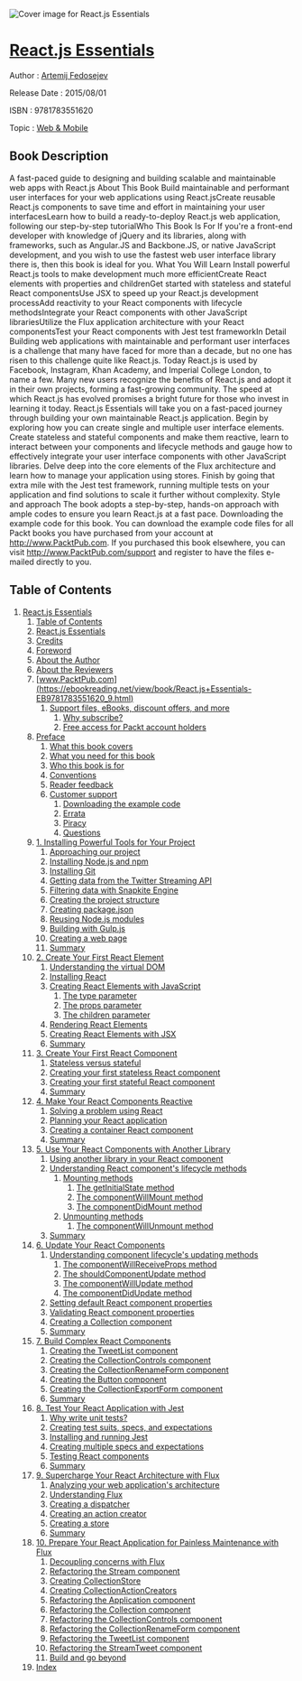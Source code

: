![Cover image for React.js Essentials](https://imgdetail.ebookreading.net/cover/cover/web_mobile/EB9781783551620.jpg)

[React.js Essentials](https://ebookreading.net/view/book/React.js+Essentials-EB9781783551620_1.html "React.js Essentials")
====================================================================================================================

Author : [Artemij Fedosejev](https://ebookreading.net/search/author/Artemij+Fedosejev)

Release Date : 2015/08/01

ISBN : 9781783551620

Topic : [Web & Mobile](https://ebookreading.net/search/category/web-mobile)

Book Description
-----------------

A fast-paced guide to designing and building scalable and maintainable web apps with React.js
About This Book
Build maintainable and performant user interfaces for your web applications using React.jsCreate reusable React.js components to save time and effort in maintaining your user interfacesLearn how to build a ready-to-deploy React.js web application, following our step-by-step tutorialWho This Book Is For
If you're a front-end developer with knowledge of jQuery and its libraries, along with frameworks, such as Angular.JS and Backbone.JS, or native JavaScript development, and you wish to use the fastest web user interface library there is, then this book is ideal for you.
What You Will Learn
Install powerful React.js tools to make development much more efficientCreate React elements with properties and childrenGet started with stateless and stateful React componentsUse JSX to speed up your React.js development processAdd reactivity to your React components with lifecycle methodsIntegrate your React components with other JavaScript librariesUtilize the Flux application architecture with your React componentsTest your React components with Jest test frameworkIn Detail
Building web applications with maintainable and performant user interfaces is a challenge that many have faced for more than a decade, but no one has risen to this challenge quite like React.js. Today React.js is used by Facebook, Instagram, Khan Academy, and Imperial College London, to name a few. Many new users recognize the benefits of React.js and adopt it in their own projects, forming a fast-growing community. The speed at which React.js has evolved promises a bright future for those who invest in learning it today.
React.js Essentials will take you on a fast-paced journey through building your own maintainable React.js application. Begin by exploring how you can create single and multiple user interface elements. Create stateless and stateful components and make them reactive, learn to interact between your components and lifecycle methods and gauge how to effectively integrate your user interface components with other JavaScript libraries. Delve deep into the core elements of the Flux architecture and learn how to manage your application using stores. Finish by going that extra mile with the Jest test framework, running multiple tests on your application and find solutions to scale it further without complexity.
Style and approach
The book adopts a step-by-step, hands-on approach with ample codes to ensure you learn React.js at a fast pace.
Downloading the example code for this book. You can download the example code files for all Packt books you have purchased from your account at http://www.PacktPub.com. If you purchased this book elsewhere, you can visit http://www.PacktPub.com/support and register to have the files e-mailed directly to you.
              
Table of Contents
-----------------

1. [React.js Essentials](https://ebookreading.net/view/book/React.js+Essentials-EB9781783551620_0.html)
    1. [Table of Contents](https://ebookreading.net/view/book/React.js+Essentials-EB9781783551620_3.html)
    1. [React.js Essentials](https://ebookreading.net/view/book/React.js+Essentials-EB9781783551620_4.html)
    1. [Credits](https://ebookreading.net/view/book/React.js+Essentials-EB9781783551620_5.html)
    1. [Foreword](https://ebookreading.net/view/book/React.js+Essentials-EB9781783551620_6.html)
    1. [About the Author](https://ebookreading.net/view/book/React.js+Essentials-EB9781783551620_7.html)
    1. [About the Reviewers](https://ebookreading.net/view/book/React.js+Essentials-EB9781783551620_8.html)
    1. [www.PacktPub.com](https://ebookreading.net/view/book/React.js+Essentials-EB9781783551620_9.html)
        1. [Support files, eBooks, discount offers, and more](https://ebookreading.net/view/book/React.js+Essentials-EB9781783551620_9.html#ch00lvl1sec01)
            1. [Why subscribe?](https://ebookreading.net/view/book/React.js+Essentials-EB9781783551620_9.html#ch00lvl2sec01)
            1. [Free access for Packt account holders](https://ebookreading.net/view/book/React.js+Essentials-EB9781783551620_9.html#ch00lvl2sec02)
    1. [Preface](https://ebookreading.net/view/book/React.js+Essentials-EB9781783551620_10.html)
        1. [What this book covers](https://ebookreading.net/view/book/React.js+Essentials-EB9781783551620_10.html#ch00lvl1sec02)
        1. [What you need for this book](https://ebookreading.net/view/book/React.js+Essentials-EB9781783551620_11.html)
        1. [Who this book is for](https://ebookreading.net/view/book/React.js+Essentials-EB9781783551620_13.html)
        1. [Conventions](https://ebookreading.net/view/book/React.js+Essentials-EB9781783551620_0.html)
        1. [Reader feedback](https://ebookreading.net/view/book/React.js+Essentials-EB9781783551620_14.html)
        1. [Customer support](https://ebookreading.net/view/book/React.js+Essentials-EB9781783551620_15.html)
            1. [Downloading the example code](https://ebookreading.net/view/book/React.js+Essentials-EB9781783551620_15.html#ch00lvl2sec03)
            1. [Errata](https://ebookreading.net/view/book/React.js+Essentials-EB9781783551620_15.html#ch00lvl2sec04)
            1. [Piracy](https://ebookreading.net/view/book/React.js+Essentials-EB9781783551620_15.html#ch00lvl2sec05)
            1. [Questions](https://ebookreading.net/view/book/React.js+Essentials-EB9781783551620_15.html#ch00lvl2sec06)
    1. [1. Installing Powerful Tools for Your Project](https://ebookreading.net/view/book/React.js+Essentials-EB9781783551620_16.html)
        1. [Approaching our project](https://ebookreading.net/view/book/React.js+Essentials-EB9781783551620_16.html#ch01lvl1sec08)
        1. [Installing Node.js and npm](https://ebookreading.net/view/book/React.js+Essentials-EB9781783551620_17.html)
        1. [Installing Git](https://ebookreading.net/view/book/React.js+Essentials-EB9781783551620_18.html)
        1. [Getting data from the Twitter Streaming API](https://ebookreading.net/view/book/React.js+Essentials-EB9781783551620_19.html)
        1. [Filtering data with Snapkite Engine](https://ebookreading.net/view/book/React.js+Essentials-EB9781783551620_20.html)
        1. [Creating the project structure](https://ebookreading.net/view/book/React.js+Essentials-EB9781783551620_21.html)
        1. [Creating package.json](https://ebookreading.net/view/book/React.js+Essentials-EB9781783551620_22.html)
        1. [Reusing Node.js modules](https://ebookreading.net/view/book/React.js+Essentials-EB9781783551620_23.html)
        1. [Building with Gulp.js](https://ebookreading.net/view/book/React.js+Essentials-EB9781783551620_24.html)
        1. [Creating a web page](https://ebookreading.net/view/book/React.js+Essentials-EB9781783551620_25.html)
        1. [Summary](https://ebookreading.net/view/book/React.js+Essentials-EB9781783551620_26.html)
    1. [2. Create Your First React Element](https://ebookreading.net/view/book/React.js+Essentials-EB9781783551620_27.html)
        1. [Understanding the virtual DOM](https://ebookreading.net/view/book/React.js+Essentials-EB9781783551620_27.html#ch02lvl1sec19)
        1. [Installing React](https://ebookreading.net/view/book/React.js+Essentials-EB9781783551620_28.html)
        1. [Creating React Elements with JavaScript](https://ebookreading.net/view/book/React.js+Essentials-EB9781783551620_29.html)
            1. [The type parameter](https://ebookreading.net/view/book/React.js+Essentials-EB9781783551620_29.html#ch02lvl2sec07)
            1. [The props parameter](https://ebookreading.net/view/book/React.js+Essentials-EB9781783551620_29.html#ch02lvl2sec08)
            1. [The children parameter](https://ebookreading.net/view/book/React.js+Essentials-EB9781783551620_29.html#ch02lvl2sec09)
        1. [Rendering React Elements](https://ebookreading.net/view/book/React.js+Essentials-EB9781783551620_30.html)
        1. [Creating React Elements with JSX](https://ebookreading.net/view/book/React.js+Essentials-EB9781783551620_31.html)
        1. [Summary](https://ebookreading.net/view/book/React.js+Essentials-EB9781783551620_32.html)
    1. [3. Create Your First React Component](https://ebookreading.net/view/book/React.js+Essentials-EB9781783551620_33.html)
        1. [Stateless versus stateful](https://ebookreading.net/view/book/React.js+Essentials-EB9781783551620_33.html#ch03lvl1sec25)
        1. [Creating your first stateless React component](https://ebookreading.net/view/book/React.js+Essentials-EB9781783551620_34.html)
        1. [Creating your first stateful React component](https://ebookreading.net/view/book/React.js+Essentials-EB9781783551620_35.html)
        1. [Summary](https://ebookreading.net/view/book/React.js+Essentials-EB9781783551620_36.html)
    1. [4. Make Your React Components Reactive](https://ebookreading.net/view/book/React.js+Essentials-EB9781783551620_37.html)
        1. [Solving a problem using React](https://ebookreading.net/view/book/React.js+Essentials-EB9781783551620_37.html#ch04lvl1sec29)
        1. [Planning your React application](https://ebookreading.net/view/book/React.js+Essentials-EB9781783551620_38.html)
        1. [Creating a container React component](https://ebookreading.net/view/book/React.js+Essentials-EB9781783551620_39.html)
        1. [Summary](https://ebookreading.net/view/book/React.js+Essentials-EB9781783551620_40.html)
    1. [5. Use Your React Components with Another Library](https://ebookreading.net/view/book/React.js+Essentials-EB9781783551620_41.html)
        1. [Using another library in your React component](https://ebookreading.net/view/book/React.js+Essentials-EB9781783551620_41.html#ch05lvl1sec33)
        1. [Understanding React component&#39;s lifecycle methods](https://ebookreading.net/view/book/React.js+Essentials-EB9781783551620_42.html)
            1. [Mounting methods](https://ebookreading.net/view/book/React.js+Essentials-EB9781783551620_42.html#ch05lvl2sec10)
                1. [The getInitialState method](https://ebookreading.net/view/book/React.js+Essentials-EB9781783551620_42.html#ch05lvl3sec01)
                1. [The componentWillMount method](https://ebookreading.net/view/book/React.js+Essentials-EB9781783551620_42.html#ch05lvl3sec02)
                1. [The componentDidMount method](https://ebookreading.net/view/book/React.js+Essentials-EB9781783551620_42.html#ch05lvl3sec03)
            1. [Unmounting methods](https://ebookreading.net/view/book/React.js+Essentials-EB9781783551620_42.html#ch05lvl2sec11)
                1. [The componentWillUnmount method](https://ebookreading.net/view/book/React.js+Essentials-EB9781783551620_42.html#ch05lvl3sec04)
        1. [Summary](https://ebookreading.net/view/book/React.js+Essentials-EB9781783551620_43.html)
    1. [6. Update Your React Components](https://ebookreading.net/view/book/React.js+Essentials-EB9781783551620_44.html)
        1. [Understanding component lifecycle&#39;s updating methods](https://ebookreading.net/view/book/React.js+Essentials-EB9781783551620_44.html#ch06lvl1sec36)
            1. [The componentWillReceiveProps method](https://ebookreading.net/view/book/React.js+Essentials-EB9781783551620_44.html#ch06lvl2sec12)
            1. [The shouldComponentUpdate method](https://ebookreading.net/view/book/React.js+Essentials-EB9781783551620_44.html#ch06lvl2sec13)
            1. [The componentWillUpdate method](https://ebookreading.net/view/book/React.js+Essentials-EB9781783551620_44.html#ch06lvl2sec14)
            1. [The componentDidUpdate method](https://ebookreading.net/view/book/React.js+Essentials-EB9781783551620_44.html#ch06lvl2sec15)
        1. [Setting default React component properties](https://ebookreading.net/view/book/React.js+Essentials-EB9781783551620_45.html)
        1. [Validating React component properties](https://ebookreading.net/view/book/React.js+Essentials-EB9781783551620_46.html)
        1. [Creating a Collection component](https://ebookreading.net/view/book/React.js+Essentials-EB9781783551620_47.html)
        1. [Summary](https://ebookreading.net/view/book/React.js+Essentials-EB9781783551620_48.html)
    1. [7. Build Complex React Components](https://ebookreading.net/view/book/React.js+Essentials-EB9781783551620_49.html)
        1. [Creating the TweetList component](https://ebookreading.net/view/book/React.js+Essentials-EB9781783551620_49.html#ch07lvl1sec41)
        1. [Creating the CollectionControls component](https://ebookreading.net/view/book/React.js+Essentials-EB9781783551620_50.html)
        1. [Creating the CollectionRenameForm component](https://ebookreading.net/view/book/React.js+Essentials-EB9781783551620_51.html)
        1. [Creating the Button component](https://ebookreading.net/view/book/React.js+Essentials-EB9781783551620_52.html)
        1. [Creating the CollectionExportForm component](https://ebookreading.net/view/book/React.js+Essentials-EB9781783551620_53.html)
        1. [Summary](https://ebookreading.net/view/book/React.js+Essentials-EB9781783551620_54.html)
    1. [8. Test Your React Application with Jest](https://ebookreading.net/view/book/React.js+Essentials-EB9781783551620_55.html)
        1. [Why write unit tests?](https://ebookreading.net/view/book/React.js+Essentials-EB9781783551620_55.html#ch08lvl1sec47)
        1. [Creating test suits, specs, and expectations](https://ebookreading.net/view/book/React.js+Essentials-EB9781783551620_56.html)
        1. [Installing and running Jest](https://ebookreading.net/view/book/React.js+Essentials-EB9781783551620_57.html)
        1. [Creating multiple specs and expectations](https://ebookreading.net/view/book/React.js+Essentials-EB9781783551620_58.html)
        1. [Testing React components](https://ebookreading.net/view/book/React.js+Essentials-EB9781783551620_59.html)
        1. [Summary](https://ebookreading.net/view/book/React.js+Essentials-EB9781783551620_60.html)
    1. [9. Supercharge Your React Architecture with Flux](https://ebookreading.net/view/book/React.js+Essentials-EB9781783551620_61.html)
        1. [Analyzing your web application&#39;s architecture](https://ebookreading.net/view/book/React.js+Essentials-EB9781783551620_61.html#ch09lvl1sec53)
        1. [Understanding Flux](https://ebookreading.net/view/book/React.js+Essentials-EB9781783551620_62.html)
        1. [Creating a dispatcher](https://ebookreading.net/view/book/React.js+Essentials-EB9781783551620_63.html)
        1. [Creating an action creator](https://ebookreading.net/view/book/React.js+Essentials-EB9781783551620_64.html)
        1. [Creating a store](https://ebookreading.net/view/book/React.js+Essentials-EB9781783551620_65.html)
        1. [Summary](https://ebookreading.net/view/book/React.js+Essentials-EB9781783551620_66.html)
    1. [10. Prepare Your React Application for Painless Maintenance with Flux](https://ebookreading.net/view/book/React.js+Essentials-EB9781783551620_67.html)
        1. [Decoupling concerns with Flux](https://ebookreading.net/view/book/React.js+Essentials-EB9781783551620_67.html#ch10lvl1sec59)
        1. [Refactoring the Stream component](https://ebookreading.net/view/book/React.js+Essentials-EB9781783551620_68.html)
        1. [Creating CollectionStore](https://ebookreading.net/view/book/React.js+Essentials-EB9781783551620_69.html)
        1. [Creating CollectionActionCreators](https://ebookreading.net/view/book/React.js+Essentials-EB9781783551620_70.html)
        1. [Refactoring the Application component](https://ebookreading.net/view/book/React.js+Essentials-EB9781783551620_71.html)
        1. [Refactoring the Collection component](https://ebookreading.net/view/book/React.js+Essentials-EB9781783551620_72.html)
        1. [Refactoring the CollectionControls component](https://ebookreading.net/view/book/React.js+Essentials-EB9781783551620_73.html)
        1. [Refactoring the CollectionRenameForm component](https://ebookreading.net/view/book/React.js+Essentials-EB9781783551620_74.html)
        1. [Refactoring the TweetList component](https://ebookreading.net/view/book/React.js+Essentials-EB9781783551620_75.html)
        1. [Refactoring the StreamTweet component](https://ebookreading.net/view/book/React.js+Essentials-EB9781783551620_76.html)
        1. [Build and go beyond](https://ebookreading.net/view/book/React.js+Essentials-EB9781783551620_77.html)
    1. [Index](https://ebookreading.net/view/book/React.js+Essentials-EB9781783551620_78.html)
